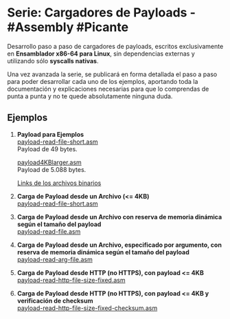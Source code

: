 # Serie: Cargadores de Payloads - #Assembly #Picante

Desarrollo paso a paso de cargadores de payloads, escritos exclusivamente en **Ensamblador x86-64 para Linux**, sin dependencias externas y utilizando sólo **syscalls nativas**.

Una vez avanzada la serie, se publicará en forma detallada el paso a paso para poder desarrollar cada uno de los ejemplos, aportando toda la documentación y explicaciones necesarias para que lo comprendas de punta a punta y no te quede absolutamente ninguna duda.

## Ejemplos

1. **Payload para Ejemplos**   
   [payload-read-file-short.asm](https://github.com/Pithase/asm-payloads-loaders/blob/main/payload-read-file-short.asm)  
   Payload de 49 bytes.
   
   [payload4KBlarger.asm](https://github.com/Pithase/asm-payloads-loaders/blob/main/payload4KBlarger.asm)  
   Payload de 5.088 bytes.

   [Links de los archivos binarios](https://github.com/Pithase/asm-payloads-loaders/tree/main/bin)   

3. **Carga de Payload desde un Archivo (<= 4KB)**  
   [payload-read-file-short.asm](https://github.com/Pithase/asm-payloads-loaders/blob/main/payload-read-file-short.asm)  

4. **Carga de Payload desde un Archivo con reserva de memoria dinámica según el tamaño del payload**  
   [payload-read-file.asm](https://github.com/Pithase/asm-payloads-loaders/blob/main/payload-read-file.asm)  

5. **Carga de Payload desde un Archivo, especificado por argumento, con reserva de memoria dinámica según el tamaño del payload**  
   [payload-read-arg-file.asm](https://github.com/Pithase/asm-payloads-loaders/blob/main/payload-read-arg-file.asm)  

6. **Carga de Payload desde HTTP (no HTTPS), con payload <= 4KB**  
   [payload-read-http-file-size-fixed.asm](https://github.com/Pithase/asm-payloads-loaders/blob/main/payload-read-http-file-size-fixed.asm)  

7. **Carga de Payload desde HTTP (no HTTPS), con payload <= 4KB y verificación de checksum**  
   [payload-read-http-file-size-fixed-checksum.asm](https://github.com/Pithase/asm-payloads-loaders/blob/main/payload-read-http-file-size-fixed-checksum.asm)  
   

